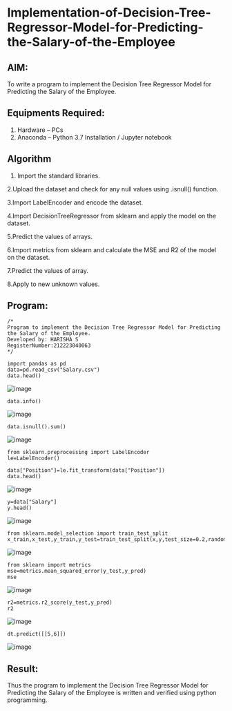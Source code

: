 # Implementation-of-Decision-Tree-Regressor-Model-for-Predicting-the-Salary-of-the-Employee

## AIM:
To write a program to implement the Decision Tree Regressor Model for Predicting the Salary of the Employee.

## Equipments Required:
1. Hardware – PCs
2. Anaconda – Python 3.7 Installation / Jupyter notebook

## Algorithm
1. Import the standard libraries.

2.Upload the dataset and check for any null values using .isnull() function.

3.Import LabelEncoder and encode the dataset.

4.Import DecisionTreeRegressor from sklearn and apply the model on the dataset.


5.Predict the values of arrays.

6.Import metrics from sklearn and calculate the MSE and R2 of the model on the dataset.

7.Predict the values of array.

8.Apply to new unknown values.
  
## Program:
```
/*
Program to implement the Decision Tree Regressor Model for Predicting the Salary of the Employee.
Developed by: HARISHA S
RegisterNumber:212223040063
*/
```
```
import pandas as pd
data=pd.read_csv("Salary.csv")
data.head()
```
![image](https://github.com/user-attachments/assets/d5696b1e-79a4-4471-bbd7-538954736a2a)
```
data.info()
```
![image](https://github.com/user-attachments/assets/93fe6f10-587b-446b-8dbe-42a11640a86d)
```
data.isnull().sum()
```
![image](https://github.com/user-attachments/assets/22115ea3-83fb-455d-ae2a-f02f1030eb58)
```
from sklearn.preprocessing import LabelEncoder
le=LabelEncoder()
```
```
data["Position"]=le.fit_transform(data["Position"])
data.head()
```
![image](https://github.com/user-attachments/assets/ee98306e-4e7e-43b0-8ee8-1dc0c9f8a636)
```
y=data["Salary"]
y.head()
```
![image](https://github.com/user-attachments/assets/9a69c2b0-c09e-4f10-b8ce-11de0709a5cd)
```
from sklearn.model_selection import train_test_split
x_train,x_test,y_train,y_test=train_test_split(x,y,test_size=0.2,random_state=2)
```
![image](https://github.com/user-attachments/assets/bc5c1c14-e2d4-4b50-95a1-1aa8ef14c484)

```
from sklearn import metrics
mse=metrics.mean_squared_error(y_test,y_pred)
mse
```
![image](https://github.com/user-attachments/assets/d380b34a-cf12-4cdd-8c3c-a09f7e844a8b)
```
r2=metrics.r2_score(y_test,y_pred)
r2
```
![image](https://github.com/user-attachments/assets/df4d7d0c-dc65-48e0-a304-eeab242e9b4d)
```
dt.predict([[5,6]])
```
![image](https://github.com/user-attachments/assets/b5c5a457-9ece-491b-ac75-513b55897819)


## Result:
Thus the program to implement the Decision Tree Regressor Model for Predicting the Salary of the Employee is written and verified using python programming.
